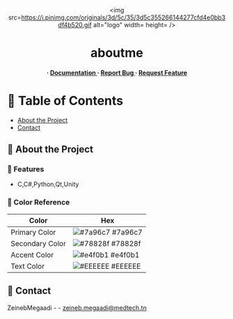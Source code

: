 <div align='center'>

<img src=https://i.pinimg.com/originals/3d/5c/35/3d5c355266144277cfd4e0bb3df4b520.gif alt="logo" width= height= />

<h1>aboutme</h1>
<h4> <span> · </span> <a href="https://github.com/ZeinebMegaadi/ZeinebMegaadi/blob/master/README.md"> Documentation </a> <span> · </span> <a href="https://github.com/ZeinebMegaadi/ZeinebMegaadi/issues"> Report Bug </a> <span> · </span> <a href="https://github.com/ZeinebMegaadi/ZeinebMegaadi/issues"> Request Feature </a> </h4>


</div>

# :notebook_with_decorative_cover: Table of Contents

- [About the Project](#star2-about-the-project)
- [Contact](#handshake-contact)


## :star2: About the Project

### :dart: Features
- C,C#,Python,Qt,Unity


### :art: Color Reference
| Color | Hex |
| --------------- | ---------------------------------------------------------------- |
| Primary Color | ![#7a96c7](https://via.placeholder.com/10/7a96c7?text=+) #7a96c7 |
| Secondary Color | ![#78828f](https://via.placeholder.com/10/78828f?text=+) #78828f |
| Accent Color | ![#e4f0b1](https://via.placeholder.com/10/e4f0b1?text=+) #e4f0b1 |
| Text Color | ![#EEEEEE](https://via.placeholder.com/10/EEEEEE?text=+) #EEEEEE |

## :handshake: Contact

ZeinebMegaadi - - zeineb.megaadi@medtech.tn


